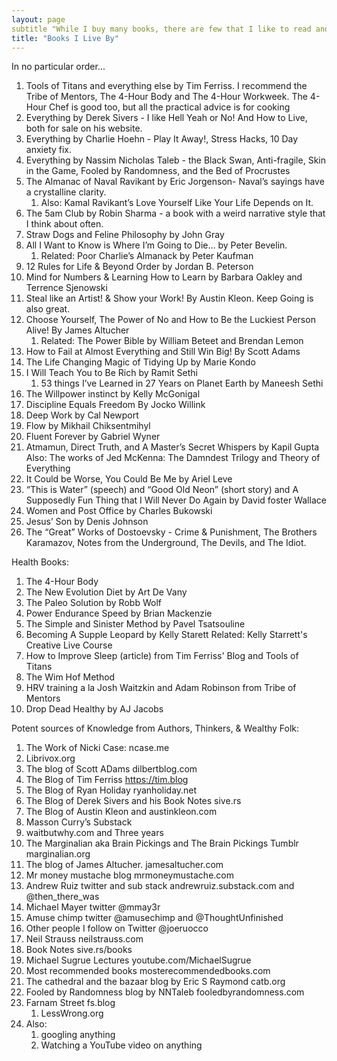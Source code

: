 ```yaml
---
layout: page
subtitle "While I buy many books, there are few that I like to read and reread. This is for them." 
title: "Books I Live By"
---
```


In no particular order... 
1. Tools of Titans and everything else by Tim Ferriss. I recommend the Tribe of Mentors, The 4-Hour Body and The 4-Hour Workweek. The 4-Hour Chef is good too, but all the practical advice is for cooking 
2. Everything by Derek Sivers - I like Hell Yeah or No! And How to Live, both for sale on his website. 
3. Everything by Charlie Hoehn - Play It Away!, Stress Hacks, 10 Day anxiety fix. 
4. Everything by Nassim Nicholas Taleb - the Black Swan, Anti-fragile, Skin in the Game, Fooled by Randomness, and the Bed of Procrustes 
5. The Almanac of Naval Ravikant by Eric Jorgenson- Naval’s sayings have a crystalline clarity. 
    1. Also: Kamal Ravikant’s Love Yourself Like Your Life Depends on It. 
6. The 5am Club by Robin Sharma - a book with a weird narrative style that I think about often. 
7. Straw Dogs and Feline Philosophy by John Gray 
8. All I Want to Know is Where I’m Going to Die… by Peter Bevelin.
    1. Related: Poor Charlie’s Almanack by Peter Kaufman 
9. 12 Rules for Life & Beyond Order by Jordan B. Peterson 
10. Mind for Numbers & Learning How to Learn by Barbara Oakley and Terrence Sjenowski 
11. Steal like an Artist! & Show your Work! By Austin Kleon. Keep Going is also great. 
12. Choose Yourself, The Power of No and How to Be the Luckiest Person Alive! By James Altucher 
    1. Related: The Power Bible by William Beteet and Brendan Lemon
13. How to Fail at Almost Everything and Still Win Big! By Scott Adams 
14. The Life Changing Magic of Tidying Up by Marie Kondo 
15. I Will Teach You to Be Rich by Ramit Sethi 
    1. 53 things I’ve Learned in 27 Years on Planet Earth by Maneesh Sethi 
16. The Willpower instinct by Kelly McGonigal 
17. Discipline Equals Freedom By Jocko Willink 
18. Deep Work by Cal Newport 
19. Flow by Mikhail Chiksentmihyl 
20. Fluent Forever by Gabriel Wyner 
21. Atmamun, Direct Truth, and A Master’s Secret Whispers by Kapil Gupta 
 	Also: The works of Jed McKenna: The Damndest Trilogy and Theory of Everything
22. It Could be Worse, You Could Be Me by Ariel Leve 
23. “This is Water” (speech) and “Good Old Neon” (short story) and A Supposedly Fun Thing that I Will Never Do Again  by David foster Wallace 
24. Women and Post Office by Charles Bukowski 
25. Jesus’ Son by Denis Johnson 
26. The “Great” Works of Dostoevsky - Crime & Punishment, The Brothers Karamazov, Notes from the Underground, The Devils, and The Idiot. 

Health Books:
1. The 4-Hour Body
2. The New Evolution Diet by Art De Vany
3. The Paleo Solution by Robb Wolf
4. Power Endurance Speed by Brian Mackenzie
5. The Simple and Sinister Method by Pavel Tsatsouline
6. Becoming A Supple Leopard by Kelly Starett
   Related: Kelly Starrett's Creative Live Course
7. How to Improve Sleep (article) from Tim Ferriss' Blog and Tools of Titans
8. The Wim Hof Method
9. HRV training a la Josh Waitzkin and Adam Robinson from Tribe of Mentors
10. Drop Dead Healthy by AJ Jacobs

Potent sources of Knowledge from Authors, Thinkers, & Wealthy Folk: 
1. The Work of Nicki Case: ncase.me 
2. Librivox.org 
3. The blog of Scott ADams dilbertblog.com
4. The Blog of Tim Ferriss https://tim.blog 
5. The Blog of Ryan Holiday ryanholiday.net
6. The Blog of Derek Sivers and his Book Notes sive.rs 
7. The Blog of Austin Kleon  and austinkleon.com
8. Masson Curry’s Substack 
9. waitbutwhy.com and Three years
10. The Marginalian aka Brain Pickings and The Brain Pickings Tumblr marginalian.org 
11. The blog of James Altucher. jamesaltucher.com 
12. Mr money mustache blog mrmoneymustache.com 
13. Andrew Ruiz twitter and sub stack  andrewruiz.substack.com  and @then_there_was 
14. Michael Mayer twitter  @mmay3r 
15. Amuse chimp twitter @amusechimp and @ThoughtUnfinished
16. Other people I follow on Twitter  @joeruocco
17. Neil Strauss  neilstrauss.com 
18. Book Notes sive.rs/books 
19. Michael Sugrue Lectures  youtube.com/MichaelSugrue
20. Most recommended books mosterecommendedbooks.com 
21. The cathedral and the bazaar blog by Eric S Raymond  catb.org 
22. Fooled by Randomness blog by NNTaleb  fooledbyrandomness.com 
23. Farnam Street fs.blog 
    1. LessWrong.org 
24. Also: 
    1. googling anything 
    2. Watching a YouTube video on anything 
